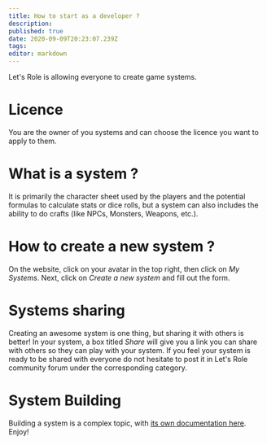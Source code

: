 ```yaml
---
title: How to start as a developer ?
description: 
published: true
date: 2020-09-09T20:23:07.239Z
tags: 
editor: markdown
---
```


Let's Role is allowing everyone to create game systems.

# Licence
You are the owner of you systems and can choose the licence you want to apply to them.

# What is a system ?
It is primarily the character sheet used by the players and the potential formulas to calculate stats or dice rolls, but a system can also includes the ability to do crafts (like NPCs, Monsters, Weapons, etc.).

# How to create a new system ?
On the website, click on your avatar in the top right, then click on *My Systems*. Next, click on *Create a new system* and fill out the form.

# Systems sharing
Creating an awesome system is one thing, but sharing it with others is better! In your system, a box titled *Share* will give you a link you can share with others so they can play with your system. If you feel your system is ready to be shared with everyone do not hesitate to post it in Let's Role community forum under the corresponding category.

# System Building
Building a system is a complex topic, with [its own documentation here](/en/system-builder). Enjoy!
